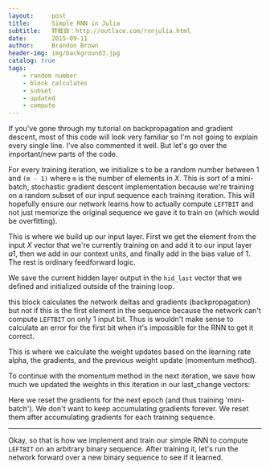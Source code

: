 ```yaml
---
layout:     post
title:      Simple RNN in Julia
subtitle:   转载自：http://outlace.com/rnnjulia.html
date:       2015-09-11
author:     Brandon Brown
header-img: img/background3.jpg
catalog: true
tags:
    - random number
    - block calculates
    - subset
    - updated
    - compute
---
```


If you've gone through my tutorial on backpropagation and gradient descent, most of this code will look very familiar so I'm not going to explain every single line. I've also commented it well. But let's go over the important/new parts of the code.

For every training iteration, we initialize s to be a random number between 1 and `(m - 1)` where `m` is the number of elements in $X$. This is sort of a mini-batch, stochastic gradient descent implementation because we're training on a random subset of our input sequence each training iteration. This will hopefully ensure our network learns how to actually compute `LEFTBIT` and not just memorize the original sequence we gave it to train on (which would be overfitting).

This is where we build up our input layer. First we get the element from the input $X$ vector that we're currently training on and add it to our input layer $a1$, then we add in our context units, and finally add in the bias value of 1. The rest is ordinary feedforward logic.

We save the current hidden layer output in the `hid_last` vector that we defined and initialized outside of the training loop.

this block calculates the network deltas and gradients (backpropagation) but not if this is the first element in the sequence because the network can't compute `LEFTBIT` on only 1 input bit. Thus is wouldn't make sense to calculate an error for the first bit when it's impossible for the RNN to get it correct.

This is where we calculate the weight updates based on the learning rate alpha, the gradients, and the previous weight update (momentum method).

To continue with the momentum method in the next iteration, we save how much we updated the weights in this iteration in our last_change vectors:

Here we reset the gradients for the next epoch (and thus training 'mini-batch'). We don't want to keep accumulating gradients forever. We reset them after accumulating gradients for each training sequence.

---


Okay, so that is how we implement and train our simple RNN to compute `LEFTBIT` on an arbitrary binary sequence.
After training it, let's run the network forward over a new binary sequence to see if it learned.
